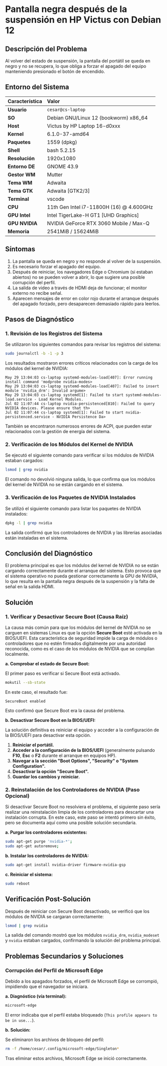 # Pantalla negra después de la suspensión en HP Victus con Debian 12

## Descripción del Problema

Al volver del estado de suspensión, la pantalla del portátil se queda en negro y no se recupera, lo que obliga a forzar el apagado del equipo manteniendo presionado el botón de encendido.

## Entorno del Sistema

| Característica | Valor                                       |
| :--------------- | :------------------------------------------ |
| **Usuario**      | `cesar@cs-laptop`                           |
| **SO**           | Debian GNU/Linux 12 (bookworm) x86_64       |
| **Host**         | Victus by HP Laptop 16-d0xxx                |
| **Kernel**       | 6.1.0-37-amd64                              |
| **Paquetes**     | 1559 (dpkg)                                 |
| **Shell**        | bash 5.2.15                                 |
| **Resolución**   | 1920x1080                                   |
| **Entorno DE**   | GNOME 43.9                                  |
| **Gestor WM**    | Mutter                                      |
| **Tema WM**      | Adwaita                                     |
| **Tema GTK**     | Adwaita [GTK2/3]                            |
| **Terminal**     | vscode                                      |
| **CPU**          | 11th Gen Intel i7-11800H (16) @ 4.600GHz    |
| **GPU Intel**    | Intel TigerLake-H GT1 [UHD Graphics]        |
| **GPU NVIDIA**   | NVIDIA GeForce RTX 3060 Mobile / Max-Q      |
| **Memoria**      | 2541MiB / 15624MiB                          |

## Síntomas

1.  La pantalla se queda en negro y no responde al volver de la suspensión.
2.  Es necesario forzar el apagado del equipo.
3.  Después de reiniciar, los navegadores Edge o Chromium (si estaban abiertos) no se pueden volver a abrir, lo que sugiere una posible corrupción del perfil.
4.  La salida de video a través de HDMI deja de funcionar; el monitor externo no recibe señal.
5.  Aparecen mensajes de error en color rojo durante el arranque después del apagado forzado, pero desaparecen demasiado rápido para leerlos.

## Pasos de Diagnóstico

### 1. Revisión de los Registros del Sistema

Se utilizaron los siguientes comandos para revisar los registros del sistema:

```bash
sudo journalctl -b -1 -p 3
```

Los resultados mostraron errores críticos relacionados con la carga de los módulos del kernel de NVIDIA:

```
May 29 13:04:03 cs-laptop systemd-modules-load[407]: Error running install command 'modprobe nvidia-modes>
May 29 13:04:03 cs-laptop systemd-modules-load[407]: Failed to insert module 'nvidia_drm': Invalid argume>
May 29 13:04:03 cs-laptop systemd[1]: Failed to start systemd-modules-load.service - Load Kernel Modules.
Jul 02 11:07:44 cs-laptop nvidia-persistenced[810]: Failed to query NVIDIA devices. Please ensure that th>
Jul 02 11:07:44 cs-laptop systemd[1]: Failed to start nvidia-persistenced.service - NVIDIA Persistence Da>
```

También se encontraron numerosos errores de ACPI, que pueden estar relacionados con la gestión de energía del sistema.

### 2. Verificación de los Módulos del Kernel de NVIDIA

Se ejecutó el siguiente comando para verificar si los módulos de NVIDIA estaban cargados:

```bash
lsmod | grep nvidia
```

El comando no devolvió ninguna salida, lo que confirma que los módulos del kernel de NVIDIA no se están cargando en el sistema.

### 3. Verificación de los Paquetes de NVIDIA Instalados

Se utilizó el siguiente comando para listar los paquetes de NVIDIA instalados:

```bash
dpkg -l | grep nvidia
```

La salida confirmó que los controladores de NVIDIA y las librerías asociadas están instaladas en el sistema.

## Conclusión del Diagnóstico

El problema principal es que los módulos del kernel de NVIDIA no se están cargando correctamente durante el arranque del sistema. Esto provoca que el sistema operativo no pueda gestionar correctamente la GPU de NVIDIA, lo que resulta en la pantalla negra después de la suspensión y la falta de señal en la salida HDMI.

## Solución

### 1. Verificar y Desactivar Secure Boot (Causa Raíz)

La causa más común para que los módulos del kernel de NVIDIA no se carguen en sistemas Linux es que la opción **Secure Boot** esté activada en la BIOS/UEFI. Esta característica de seguridad impide la carga de módulos o controladores que no estén firmados digitalmente por una autoridad reconocida, como es el caso de los módulos de NVIDIA que se compilan localmente.

**a. Comprobar el estado de Secure Boot:**

El primer paso es verificar si Secure Boot está activado.

```bash
mokutil --sb-state
```

En este caso, el resultado fue:

```
SecureBoot enabled
```

Esto confirmó que Secure Boot era la causa del problema.

**b. Desactivar Secure Boot en la BIOS/UEFI:**

La solución definitiva es reiniciar el equipo y acceder a la configuración de la BIOS/UEFI para desactivar esta opción.

1.  **Reiniciar el portátil.**
2.  **Acceder a la configuración de la BIOS/UEFI** (generalmente pulsando **F10**, **Esc** o **F2** durante el arranque en equipos HP).
3.  **Navegar a la sección "Boot Options", "Security" o "System Configuration".**
4.  **Desactivar la opción "Secure Boot".**
5.  **Guardar los cambios y reiniciar.**

### 2. Reinstalación de los Controladores de NVIDIA (Paso Opcional)

Si desactivar Secure Boot no resolviera el problema, el siguiente paso sería realizar una reinstalación limpia de los controladores para descartar una instalación corrupta. En este caso, este paso se intentó primero sin éxito, pero se documenta aquí como una posible solución secundaria.

**a. Purgar los controladores existentes:**

```bash
sudo apt-get purge 'nvidia-*';
sudo apt-get autoremove;
```

**b. Instalar los controladores de NVIDIA:**

```bash
sudo apt-get install nvidia-driver firmware-nvidia-gsp
```

**c. Reiniciar el sistema:**

```bash
sudo reboot
```

## Verificación Post-Solución

Después de reiniciar con Secure Boot desactivado, se verificó que los módulos de NVIDIA se cargaran correctamente:

```bash
lsmod | grep nvidia
```

La salida del comando mostró que los módulos `nvidia_drm`, `nvidia_modeset` y `nvidia` estaban cargados, confirmando la solución del problema principal.

## Problemas Secundarios y Soluciones

### Corrupción del Perfil de Microsoft Edge

Debido a los apagados forzados, el perfil de Microsoft Edge se corrompió, impidiendo que el navegador se iniciara.

**a. Diagnóstico (vía terminal):**

```bash
microsoft-edge
```

El error indicaba que el perfil estaba bloqueado (`This profile appears to be in use...`).

**b. Solución:**

Se eliminaron los archivos de bloqueo del perfil:

```bash
rm -f /home/cesar/.config/microsoft-edge/Singleton*
```

Tras eliminar estos archivos, Microsoft Edge se inició correctamente.

